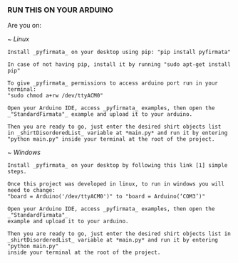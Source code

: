 ### RUN THIS ON YOUR ARDUINO ###

Are you on:

*~ Linux*
    
    Install _pyfirmata_ on your desktop using pip: "pip install pyfirmata"
    
    In case of not having pip, install it by running "sudo apt-get install pip"

    To give _pyfirmata_ permissions to access arduino port run in your terminal:
    "sudo chmod a+rw /dev/ttyACM0"

    Open your Arduino IDE, access _pyfirmata_ examples, then open the
    _"StandardFirmata"_ example and upload it to your arduino.

    Then you are ready to go, just enter the desired shirt objects list
    in _shirtDisorderedList_ variable at *main.py* and run it by entering
    "python main.py" inside your terminal at the root of the project.

*~ Windows*
    
    Install _pyfirmata_ on your desktop by following this link [1] simple steps.

    Once this project was developed in linux, to run in windows you will need to change:
    "board = Arduino('/dev/ttyACM0')" to "board = Arduino(‘COM3’)"

    Open your Arduino IDE, access _pyfirmata_ examples, then open the _"StandardFirmata"_
    example and upload it to your arduino.

    Then you are ready to go, just enter the desired shirt objects list in
    _shirtDisorderedList_ variable at *main.py* and run it by entering "python main.py"
    inside your terminal at the root of the project.
